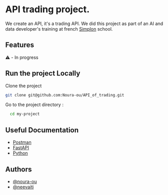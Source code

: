 
# API trading project.

We create an API, it's a trading API. We did this project as part of an AI and data developer's training at french [Simplon](https://simplon.co/) school.




## Features
 ⚠️ - In progress


## Run the project Locally

Clone the project

```bash
git clone git@github.com:Noura-ou/API_of_trading.git
````

Go to the project directory :

```bash
  cd my-project
```


## Useful Documentation

- [Postman](https://www.postman.com/)
- [FastAPI](https://fastapi.tiangolo.com/) 
- [Python](https://docs.python.org/3/)


## Authors

- [@noura-ou](https://github.com/Noura-ou)
- [@neevaiti](https://github.com/neevaiti)

